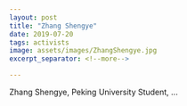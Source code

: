 ```yaml
---
layout: post
title: "Zhang Shengye"
date: 2019-07-20
tags: activists
image: assets/images/ZhangShengye.jpg
excerpt_separator: <!--more-->

---
```


Zhang Shengye, Peking University Student, ...
